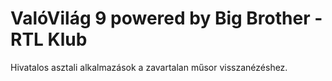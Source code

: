 # ValóVilág 9 powered by Big Brother - RTL Klub

Hivatalos asztali alkalmazások a zavartalan műsor visszanézéshez.

